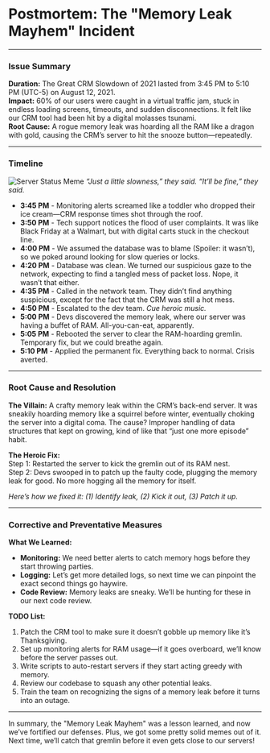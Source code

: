 # Postmortem: The "Memory Leak Mayhem" Incident

---

### Issue Summary

**Duration:** The Great CRM Slowdown of 2021 lasted from 3:45 PM to 5:10 PM (UTC-5) on August 12, 2021.  
**Impact:** 60% of our users were caught in a virtual traffic jam, stuck in endless loading screens, timeouts, and sudden disconnections. It felt like our CRM tool had been hit by a digital molasses tsunami.  
**Root Cause:** A rogue memory leak was hoarding all the RAM like a dragon with gold, causing the CRM’s server to hit the snooze button—repeatedly.

---

### Timeline

![Server Status Meme]([https://i.imgur.com/9yVXt8m.jpg](https://media1.tenor.com/m/I-0U2q1pm3oAAAAC/im-fine-its-fine.gif))
*“Just a little slowness,” they said. “It’ll be fine,” they said.*  

- **3:45 PM** - Monitoring alerts screamed like a toddler who dropped their ice cream—CRM response times shot through the roof.
- **3:50 PM** - Tech support notices the flood of user complaints. It was like Black Friday at a Walmart, but with digital carts stuck in the checkout line.
- **4:00 PM** - We assumed the database was to blame (Spoiler: it wasn’t), so we poked around looking for slow queries or locks.
- **4:20 PM** - Database was clean. We turned our suspicious gaze to the network, expecting to find a tangled mess of packet loss. Nope, it wasn’t that either.
- **4:35 PM** - Called in the network team. They didn’t find anything suspicious, except for the fact that the CRM was still a hot mess.
- **4:50 PM** - Escalated to the dev team. *Cue heroic music.*
- **5:00 PM** - Devs discovered the memory leak, where our server was having a buffet of RAM. All-you-can-eat, apparently.
- **5:05 PM** - Rebooted the server to clear the RAM-hoarding gremlin. Temporary fix, but we could breathe again.
- **5:10 PM** - Applied the permanent fix. Everything back to normal. Crisis averted. 

---

### Root Cause and Resolution

**The Villain:** A crafty memory leak within the CRM’s back-end server. It was sneakily hoarding memory like a squirrel before winter, eventually choking the server into a digital coma. The cause? Improper handling of data structures that kept on growing, kind of like that “just one more episode” habit.

**The Heroic Fix:**  
Step 1: Restarted the server to kick the gremlin out of its RAM nest.  
Step 2: Devs swooped in to patch up the faulty code, plugging the memory leak for good. No more hogging all the memory for itself.

*Here’s how we fixed it: (1) Identify leak, (2) Kick it out, (3) Patch it up.*

---

### Corrective and Preventative Measures

**What We Learned:**  
- **Monitoring:** We need better alerts to catch memory hogs before they start throwing parties.
- **Logging:** Let’s get more detailed logs, so next time we can pinpoint the exact second things go haywire.
- **Code Review:** Memory leaks are sneaky. We’ll be hunting for these in our next code review.

**TODO List:**
1. Patch the CRM tool to make sure it doesn’t gobble up memory like it’s Thanksgiving.
2. Set up monitoring alerts for RAM usage—if it goes overboard, we’ll know before the server passes out.
3. Write scripts to auto-restart servers if they start acting greedy with memory.
4. Review our codebase to squash any other potential leaks.
5. Train the team on recognizing the signs of a memory leak before it turns into an outage.

---

In summary, the "Memory Leak Mayhem" was a lesson learned, and now we’ve fortified our defenses. Plus, we got some pretty solid memes out of it. Next time, we’ll catch that gremlin before it even gets close to our servers!
